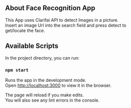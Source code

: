 ## About Face Recognition App
This App uses Clarifai API to detect Images in a picture.<br>
Insert an image Url into the search field and press detect to <br>
get/locate the face.

## Available Scripts

In the project directory, you can run:

### `npm start`

Runs the app in the development mode.<br>
Open [http://localhost:3000](http://localhost:3000) to view it in the browser.

The page will reload if you make edits.<br>
You will also see any lint errors in the console.
